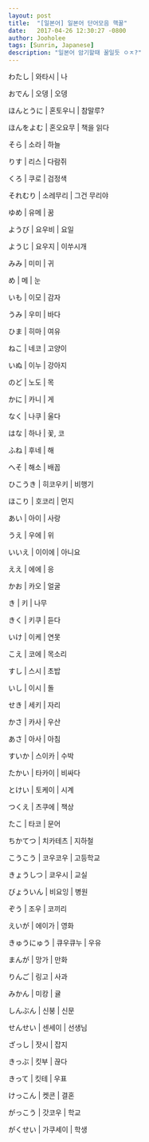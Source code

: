 ```yaml
---
layout: post
title:  "[일본어] 일본어 단어모음 핵꿀"
date:   2017-04-26 12:30:27 -0800
author: Jooholee
tags: [Sunrin, Japanese]
description: "일본어 암기할때 꿀일듯 ㅇㅈ?"
---
```


わたし		| 	와타시		|	나

おでん 		|	오뎅		|	오뎅

ほんとうに	|	혼토우니	|	참말루?

ほんをよむ	|	혼오요무	|	책을 읽다

そら 		|	소라		|	하늘

りす 		|	리스		|	다람쥐

くろ 		|	쿠로		|	검정색

それむり 	|	소레무리	|	그건 무리야

ゆめ 		|	유메		|	꿈

ようび 		|	요우비		|	요일

ようじ 		|	요우지		|	이쑤시개

みみ 		|	미미		|	귀

め 		|	메		|	눈

いも 		|	이모		|	감자

うみ 		|	우미		|	바다

ひま 		|	히마		|	여유

ねこ 		|	네코		|	고양이

いぬ 		|	이누		|	강아지

のど 		|	노도		|	목

かに 		|	카니		|	게

なく 		|	나쿠		|	울다

はな 		|	하나		|	꽃, 코

ふね 		|	후네		|	해

へそ 		|	해소		|	배꼽

ひこうき 		|	히코우키	|	비행기

ほこり 		|	호코리		|	먼지

あい 		|	아이		|	사랑

うえ 		|	우에		|	위

いいえ 		|	이이에		|	아니요

ええ		|	에에		|	응

かお 		|	카오		|	얼굴

き 		|	키		|	나무

きく 		|	키쿠		|	듣다

いけ 		|	이케		|	연못

こえ 		|	코에		|	목소리

すし 		|	스시		|	초밥

いし 		|	이시		|	돌

せき 		|	세키		|	자리

かさ		|	카사		|	우산

あさ 		|	아사		|	아침

すいか 		|	스이카		|	수박

たかい 		|	타카이		|	비싸다

とけい 		|	토케이		|	시계

つくえ 		|	츠쿠에		|	책상

たこ 		|	타코		|	문어

ちかてつ 	|	치카테츠	|	지하철

こうこう 		|	코우코우	|	고등학교

きょうしつ	|	쿄우시		|	교실

びょういん 	|	비요잉		|	병원

ぞう 		|	조우		|	코끼리

えいが 		|	에이가		|	영화

きゅうにゅう	|	큐우큐누	|	우유

まんが 		|	망가		|	만화

りんご		|	링고		|	사과

みかん 		|	미캉		|	귤

しんぶん 	|	신붕		|	신문

せんせい 	|	센세이		|	선생님

ざっし 		|	잣시		|	잡지

きっぶ 		|	킷부		|	끊다

きって		|	킷테		|	우표

けっこん 	|	켓콘		|	결혼

がっこう 		|	갓코우		|	학교

がくせい 	|	가쿠세이	|	학생


[jekyll-docs]: http://joey914.github.io/home
[jekyll-gh]:   https://github.com/joey914/joey914
[jekyll-talk]: https://talk.joey914.com/

